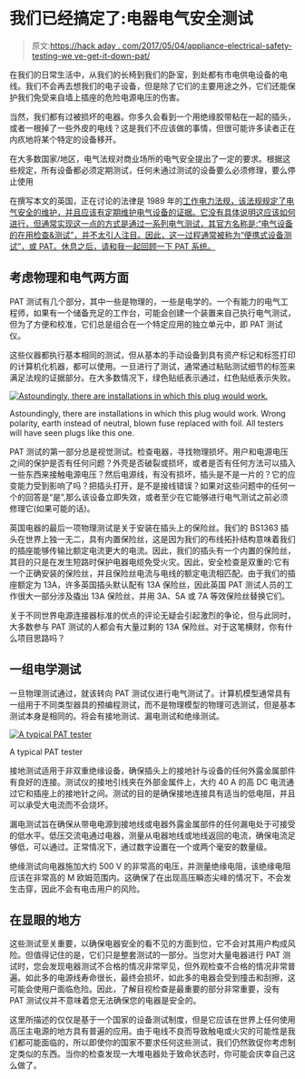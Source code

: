# 我们已经搞定了:电器电气安全测试

> 原文:[https://hack aday . com/2017/05/04/appliance-electrical-safety-testing-we ve-get-it-down-pat/](https://hackaday.com/2017/05/04/appliance-electrical-safety-testing-weve-got-it-down-pat/)

在我们的日常生活中，从我们的长椅到我们的卧室，到处都有市电供电设备的电线。我们不会再去想我们的电子设备，但是除了它们的主要用途之外，它们还能保护我们免受来自墙上插座的危险电源电压的伤害。

当然，我们都有过被损坏的电器。你多久会看到一个用绝缘胶带粘在一起的插头，或者一根掉了一些外皮的电线？这是我们不应该做的事情，但很可能许多读者正在内疚地将某个特定的设备移开。

在大多数国家/地区，电气法规对商业场所的电气安全提出了一定的要求。根据这些规定，所有设备都必须定期测试，任何未通过测试的设备要么必须修理，要么停止使用

在撰写本文的英国，正在讨论的法律是 1989 年的[工作电力法规，该法规规定了电气安全的维护，并且应该有定期维护电气设备的证据。它没有具体说明这应该如何进行，但通常实现这一点的方式是通过一系列电气测试，其官方名称是:“电气设备的在用检查&测试”，并不太引人注目。因此，这一过程通常被称为“便携式设备测试”，或 PAT。休息之后，请和我一起回顾一下 PAT 系统。](http://www.legislation.gov.uk/uksi/1989/635/contents/made)

## 考虑物理和电气两方面

PAT 测试有几个部分，其中一些是物理的，一些是电学的。一个有能力的电气工程师，如果有一个储备充足的工作台，可能会创建一个装置来自己执行电气测试，但为了方便和校准，它们总是组合在一个特定应用的独立单元中，即 PAT 测试仪。

这些仪器都执行基本相同的测试，但从基本的手动设备到具有资产标记和标签打印的计算机化机器，都可以使用。一旦进行了测试，通常通过粘贴测试细节的标签来满足法规的证据部分。在大多数情况下，绿色贴纸表示通过，红色贴纸表示失败。

[![Astoundingly, there are installations in which this plug would work.](../Images/ec9a2d7f3a7c45419254952c35a5f535.png)](https://hackaday.com/wp-content/uploads/2017/04/dodgy-plug.jpg)

Astoundingly, there are installations in which this plug would work. Wrong polarity, earth instead of neutral, blown fuse replaced with foil. All testers will have seen plugs like this one.

PAT 测试的第一部分总是视觉测试。检查电器，寻找物理损坏。用户和电源电压之间的保护是否有任何问题？外壳是否破裂或损坏，或者是否有任何方法可以插入一些东西来接触电源电压？然后电源线，有没有损坏，插头是不是一片的？它的应变能力受到影响了吗？把插头打开，是不是接线错误？如果对这些问题中的任何一个的回答是“是”,那么该设备立即失效，或者至少在它能够进行电气测试之前必须修理它(如果可能的话)。

英国电器的最后一项物理测试是关于安装在插头上的保险丝。我们的 BS1363 插头在世界上独一无二，具有内置保险丝，这是因为我们的布线拓扑结构意味着我们的插座能够传输比额定电流更大的电流。因此，我们的插头有一个内置的保险丝，其目的只是在发生短路时保护电器电缆免受火灾。因此，安全检查是双重的:它有一个正确安装的保险丝，并且保险丝电流与电线的额定电流相匹配。由于我们的插座额定为 13A，许多英国插头默认配有 13A 保险丝，因此英国 PAT 测试人员的工作很大一部分涉及撬出 13A 保险丝，并用 3A、5A 或 7A 等效保险丝替换它们。

关于不同世界电源连接器标准的优点的评论无疑会引起激烈的争论，但与此同时，大多数参与 PAT 测试的人都会有大量过剩的 13A 保险丝。对于这笔横财，你有什么项目思路吗？

## 一组电学测试

一旦物理测试通过，就该转向 PAT 测试仪进行电气测试了。计算机模型通常具有一组用于不同类型器具的预编程测试，而不是物理模型的物理可选测试，但是基本测试本身是相同的。将会有接地测试、漏电测试和绝缘测试。

[![A typical PAT tester](../Images/042b0262a5d73a6dce869f3a71fc289f.png)](https://hackaday.com/wp-content/uploads/2017/04/pat-tester1.jpg)

A typical PAT tester

接地测试适用于非双重绝缘设备，确保插头上的接地针与设备的任何外露金属部件有良好的连接。测试仪的接地引线夹在外部金属件上，大约 40 A 的高 DC 电流通过它和插座上的接地针之间。测试的目的是确保接地连接具有适当的低电阻，并且可以承受大电流而不会烧坏。

漏电测试旨在确保从带电电源到接地线或电器外露金属部件的任何漏电处于可接受的低水平。低压交流电通过电器，测量从电器地线或地线返回的电流，确保电流足够低，可以通过。正常情况下，通过数字设置在一个或两个毫安的数量级。

绝缘测试向电器施加大约 500 V 的非常高的电压，并测量绝缘电阻，该绝缘电阻应该在非常高的 M 欧姆范围内。这确保了在出现高压瞬态尖峰的情况下，不会发生击穿，因此不会有电击用户的风险。

## 在显眼的地方

这些测试至关重要，以确保电器安全的看不见的方面到位，它不会对其用户构成风险。但值得记住的是，它们只是整套测试的一部分。当您对大量电器进行 PAT 测试时，您会发现电器测试不合格的情况非常罕见，但外观检查不合格的情况非常普遍。如此多的电源线寿命很长，最终会损坏，如此多的电器会受到撞击和刮擦，这可能会使用户面临危险。因此，了解目视检查是最重要的部分非常重要，没有 PAT 测试仪并不意味着您无法确保您的电器是安全的。

这里所描述的仅仅是基于一个国家的设备测试制度，但是它应该在世界上任何使用高压主电源的地方具有普遍的应用。由于电线不良而导致触电或火灾的可能性是我们都可能面临的，所以即使你的国家不要求任何这些测试，我们仍然敦促你考虑制定类似的东西。当你的检查发现一大堆电器处于致命状态时，你可能会庆幸自己这么做了。